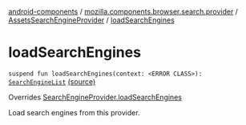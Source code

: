 [android-components](../../index.md) / [mozilla.components.browser.search.provider](../index.md) / [AssetsSearchEngineProvider](index.md) / [loadSearchEngines](./load-search-engines.md)

# loadSearchEngines

`suspend fun loadSearchEngines(context: <ERROR CLASS>): `[`SearchEngineList`](../-search-engine-list/index.md) [(source)](https://github.com/mozilla-mobile/android-components/blob/master/components/browser/search/src/main/java/mozilla/components/browser/search/provider/AssetsSearchEngineProvider.kt#L46)

Overrides [SearchEngineProvider.loadSearchEngines](../-search-engine-provider/load-search-engines.md)

Load search engines from this provider.

